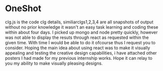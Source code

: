 # OneShot
clg.js is the code
clg details, similiarclgs1,2,3,4 are all snapshots of output
without no prior knowledge it wasn't an easy task learning and coding these within about four days. 
I picked up mongo and node pretty quickly, however was not able to display the resuts through react as requested within the given time.
With time I would be able to do it ofcourse thus I request you to consider.
Hoping the main idea about using react was to make it visually appealing and testing the creative design capabilities, 
i have attached other posters I had made for my previous internship works. 
Hope it can relay to you my ability to make visually pleasing designs.
